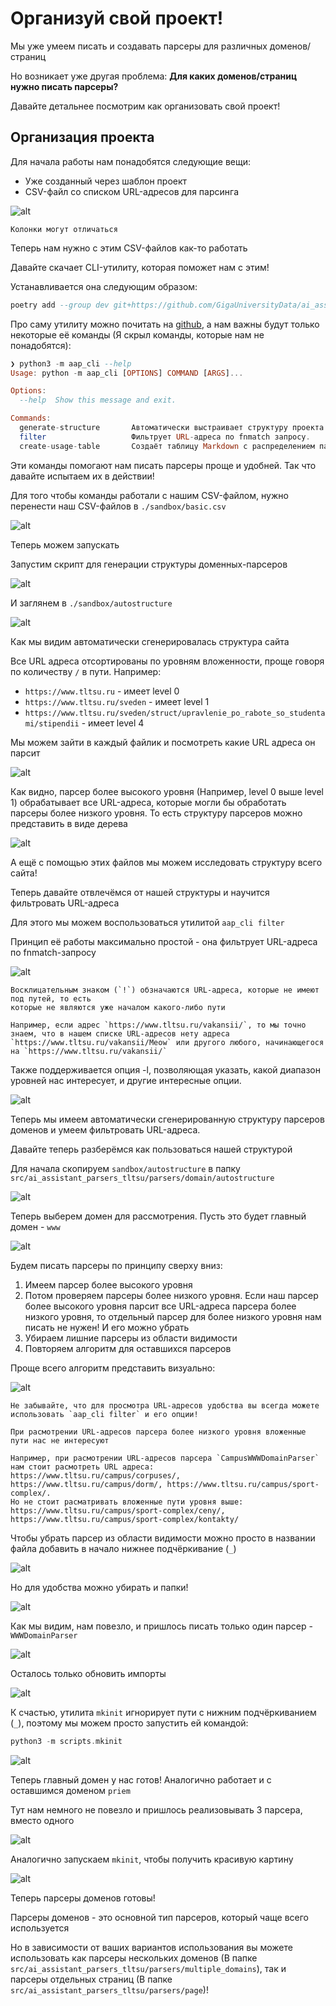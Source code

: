 # Организуй свой проект!

Мы уже умеем писать и создавать парсеры для различных доменов/страниц

Но возникает уже другая проблема: **Для каких доменов/страниц нужно писать парсеры?**

Давайте детальнее посмотрим как организовать свой проект!

## Организация проекта

Для начала работы нам понадобятся следующие вещи:

- Уже созданный через шаблон проект
- CSV-файл со списком URL-адресов для парсинга

![alt](../_static/images/tutorals/organize_your_project/1.png)

```{note}
Колонки могут отличаться
```

Теперь нам нужно с этим CSV-файлов как-то работать

Давайте скачает CLI-утилиту, которая поможет нам с этим!

Устанавливается она следующим образом:
```haskell
poetry add --group dev git+https://github.com/GigaUniversityData/ai_assistant_parsers_cli_tools
```

Про саму утилиту можно почитать на [github](https://github.com/GigaUniversityData/ai_assistant_parsers_cli_tools), 
а нам важны будут только некоторые её команды (Я скрыл команды, которые нам не понадобятся):

```haskell
❯ python3 -m aap_cli --help                      
Usage: python -m aap_cli [OPTIONS] COMMAND [ARGS]...

Options:
  --help  Show this message and exit.

Commands:
  generate-structure       Автоматически выстраивает структуру проекта с сортировкой по путям URL-адреса.
  filter                   Фильтрует URL-адреса по fnmatch запросу.
  create-usage-table       Создаёт таблицу Markdown с распределением парсеров на URL-адреса.
```

Эти команды помогают нам писать парсеры проще и удобней. Так что давайте испытаем их в действии!

Для того чтобы команды работали с нашим CSV-файлом, нужно перенести наш CSV-файлов в `./sandbox/basic.csv`

![alt](../_static/images/tutorals/organize_your_project/2.png)

Теперь можем запускать

Запустим скрипт для генерации структуры доменных-парсеров

![alt](../_static/images/tutorals/organize_your_project/3.png)

И заглянем в `./sandbox/autostructure`

![alt](../_static/images/tutorals/organize_your_project/4.png)

Как мы видим автоматически сгенерировалась структура сайта

Все URL адреса отсортированы по уровням вложенности, проще говоря по количеству `/` в пути. Например:

- `https://www.tltsu.ru` - имеет level 0
- `https://www.tltsu.ru/sveden` - имеет level 1
- `https://www.tltsu.ru/sveden/struct/upravlenie_po_rabote_so_studentami/stipendii` - имеет level 4

Мы можем зайти в каждый файлик и посмотреть какие URL адреса он парсит

![alt](../_static/images/tutorals/organize_your_project/5.png)

Как видно, парсер более высокого уровня (Например, level 0 выше level 1) обрабатывает все URL-адреса,
которые могли бы обработать парсеры более низкого уровня. То есть структуру парсеров можно представить в виде дерева

![alt](../_static/images/tutorals/organize_your_project/6.png)

А ещё с помощью этих файлов мы можем исследовать структуру всего сайта!

Теперь давайте отвлечёмся от нашей структуры и научится фильтровать URL-адреса

Для этого мы можем воспользоваться утилитой `aap_cli filter`

Принцип её работы максимально простой - она фильтрует URL-адреса по fnmatch-запросу

![alt](../_static/images/tutorals/organize_your_project/7.png)

```{note}
Восклицательным знаком (`!`) обзначаются URL-адреса, которые не имеют под путей, то есть
которые не являются уже началом какого-либо пути

Например, если адрес `https://www.tltsu.ru/vakansii/`, то мы точно знаем, что в нашем списке URL-адресов нету адреса
`https://www.tltsu.ru/vakansii/Meow` или другого любого, начинающегося на `https://www.tltsu.ru/vakansii/`
```

Также поддерживается опция -l, позволяющая указать, какой диапазон уровней нас интересует, и другие интересные опции.

![alt](../_static/images/tutorals/organize_your_project/8.png)

Теперь мы имеем автоматически сгенерированную структуру парсеров доменов и умеем фильтровать URL-адреса.

Давайте теперь разберёмся как пользоваться нашей структурой

Для начала скопируем `sandbox/autostructure` в папку `src/ai_assistant_parsers_tltsu/parsers/domain/autostructure`

![alt](../_static/images/tutorals/organize_your_project/9.png)

Теперь выберем домен для рассмотрения. Пусть это будет главный домен - `www`

![alt](../_static/images/tutorals/organize_your_project/10.png)

Будем писать парсеры по принципу сверху вниз:

1. Имеем парсер более высокого уровня
2. Потом проверяем парсеры более низкого уровня. 
Если наш парсер более высокого уровня парсит все URL-адреса парсера более низкого уровня, 
то отдельный парсер для более низкого уровня нам писать не нужен! И его можно убрать
3. Убираем лишние парсеры из области видимости
4. Повторяем алгоритм для оставшихся парсеров 

Проще всего алгоритм представить визуально:

![alt](../_static/images/tutorals/organize_your_project/11.png)

```{hint}
Не забывайте, что для просмотра URL-адресов удобства вы всегда можете использовать `aap_cli filter` и его опции!
```

```{note}
При расмотрении URL-адресов парсера более низкого уровня вложенные пути нас не интересуют

Например, при расмотрении URL-адресов парсера `CampusWWWDomainParser` нам стоит расмотреть URL адреса: 
https://www.tltsu.ru/campus/corpuses/, https://www.tltsu.ru/campus/dorm/, https://www.tltsu.ru/campus/sport-complex/. 
Но не стоит расматривать вложенные пути уровня выше: 
https://www.tltsu.ru/campus/sport-complex/ceny/, https://www.tltsu.ru/campus/sport-complex/kontakty/ 
```

Чтобы убрать парсер из области видимости можно просто в названии файла добавить в начало нижнее подчёркивание (`_`)

![alt](../_static/images/tutorals/organize_your_project/12.png)

Но для удобства можно убирать и папки!

![alt](../_static/images/tutorals/organize_your_project/13.png)

Как мы видим, нам повезло, и пришлось писать только один парсер - `WWWDomainParser`

![alt](../_static/images/tutorals/organize_your_project/14.png)

Осталось только обновить импорты

![alt](../_static/images/tutorals/organize_your_project/15.png)

К счастью, утилита `mkinit` игнорирует пути с нижним подчёркиванием (`_`), поэтому мы можем просто запустить ей командой:

```haskell
python3 -m scripts.mkinit
```

![alt](../_static/images/tutorals/organize_your_project/16.png)

Теперь главный домен у нас готов! Аналогично работает и с оставшимся доменом `priem`

Тут нам немного не повезло и пришлось реализовывать 3 парсера, вместо одного

![alt](../_static/images/tutorals/organize_your_project/17.png)

Аналогично запускаем `mkinit`, чтобы получить красивую картину

![alt](../_static/images/tutorals/organize_your_project/18.png)

Теперь парсеры доменов готовы!

Парсеры доменов - это основной тип парсеров, который чаще всего используется

Но в зависимости от ваших вариантов использования вы можете использовать как парсеры нескольких доменов 
(В папке `src/ai_assistant_parsers_tltsu/parsers/multiple_domains`), так и парсеры отдельных страниц
(В папке `src/ai_assistant_parsers_tltsu/parsers/page`)!

